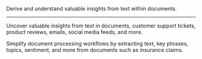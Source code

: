 Derive and understand valuable insights from text within documents.

----------

Uncover valuable insights from text in documents, customer support tickets, product reviews, emails, social media feeds, and more.

Simplify document processing workflows by extracting text, key phrases, topics, sentiment, and more from documents such as insurance claims.

